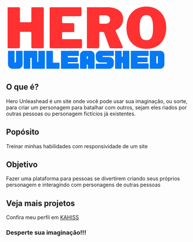 ![logo](imagens/logo_heo_create.png)

## O que é?
Hero Unleashead é um site onde você pode usar sua imaginação, ou sorte, para criar um personagem para batalhar com outros, sejam eles riados por outras pessoas ou personagem fictícios já existentes.

## Popósito
Treinar minhas habilidades com responsividade de um site

## Objetivo
Fazer uma plataforma para pessoas se divertirem criando seus próprios personagem e interagindo com personagens de outras pessoas

## Veja mais projetos
Confira meu perfil em [KAHISS](https://github.com/KAHISS)

### Desperte sua imaginação!!!